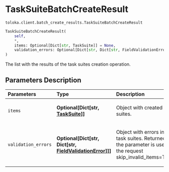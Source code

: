 # TaskSuiteBatchCreateResult
`toloka.client.batch_create_results.TaskSuiteBatchCreateResult`

```python
TaskSuiteBatchCreateResult(
    self,
    *,
    items: Optional[Dict[str, TaskSuite]] = None,
    validation_errors: Optional[Dict[str, Dict[str, FieldValidationError]]] = None
)
```

The list with the results of the task suites creation operation.

## Parameters Description

| Parameters | Type | Description |
| :----------| :----| :-----------|
`items`|**Optional\[Dict\[str, [TaskSuite](toloka.client.task_suite.TaskSuite.md)\]\]**|<p>Object with created task suites.</p>
`validation_errors`|**Optional\[Dict\[str, Dict\[str, [FieldValidationError](toloka.client.batch_create_results.FieldValidationError.md)\]\]\]**|<p>Object with errors in task suites. Returned if the parameter is used in the request skip_invalid_items=True.</p>
